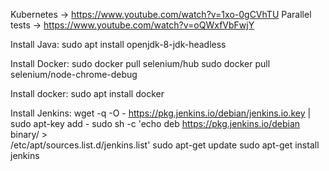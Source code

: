 Kubernetes        -> https://www.youtube.com/watch?v=1xo-0gCVhTU
Parallel tests    -> https://www.youtube.com/watch?v=oQWxfVbFwjY 

Install Java:
sudo apt install openjdk-8-jdk-headless

Install Docker:
sudo docker pull selenium/hub
sudo docker pull selenium/node-chrome-debug

Install docker:
sudo apt install docker

Install Jenkins:
wget -q -O - https://pkg.jenkins.io/debian/jenkins.io.key | sudo apt-key add -
sudo sh -c 'echo deb https://pkg.jenkins.io/debian binary/ > \
    /etc/apt/sources.list.d/jenkins.list'
sudo apt-get update
sudo apt-get install jenkins
